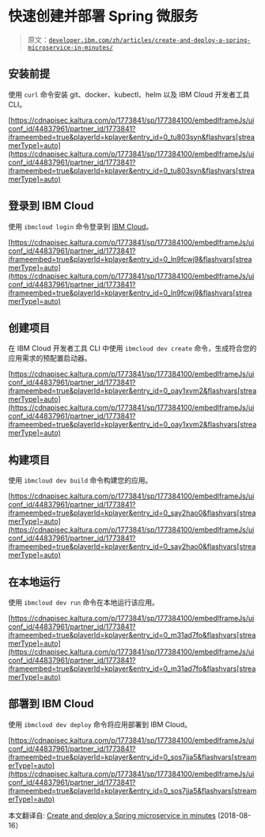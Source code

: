 # 快速创建并部署 Spring 微服务

> 原文：[`developer.ibm.com/zh/articles/create-and-deploy-a-spring-microservice-in-minutes/`](https://developer.ibm.com/zh/articles/create-and-deploy-a-spring-microservice-in-minutes/)

## 安装前提

使用 `curl` 命令安装 git、docker、kubectl、helm 以及 IBM Cloud 开发者工具 CLI。

[https://cdnapisec.kaltura.com/p/1773841/sp/177384100/embedIframeJs/uiconf_id/44837961/partner_id/1773841?iframeembed=true&playerId=kplayer&entry_id=0_tu803syn&flashvars[streamerType]=auto](https://cdnapisec.kaltura.com/p/1773841/sp/177384100/embedIframeJs/uiconf_id/44837961/partner_id/1773841?iframeembed=true&playerId=kplayer&entry_id=0_tu803syn&flashvars[streamerType]=auto)

## 登录到 IBM Cloud

使用 `ibmcloud login` 命令登录到 [IBM Cloud](https://console.bluemix.net/)。

[https://cdnapisec.kaltura.com/p/1773841/sp/177384100/embedIframeJs/uiconf_id/44837961/partner_id/1773841?iframeembed=true&playerId=kplayer&entry_id=0_ln9fcwj9&flashvars[streamerType]=auto](https://cdnapisec.kaltura.com/p/1773841/sp/177384100/embedIframeJs/uiconf_id/44837961/partner_id/1773841?iframeembed=true&playerId=kplayer&entry_id=0_ln9fcwj9&flashvars[streamerType]=auto)

## 创建项目

在 IBM Cloud 开发者工具 CLI 中使用 `ibmcloud dev create` 命令，生成符合您的应用需求的预配置启动器。

[https://cdnapisec.kaltura.com/p/1773841/sp/177384100/embedIframeJs/uiconf_id/44837961/partner_id/1773841?iframeembed=true&playerId=kplayer&entry_id=0_oay1xvm2&flashvars[streamerType]=auto](https://cdnapisec.kaltura.com/p/1773841/sp/177384100/embedIframeJs/uiconf_id/44837961/partner_id/1773841?iframeembed=true&playerId=kplayer&entry_id=0_oay1xvm2&flashvars[streamerType]=auto)

## 构建项目

使用 `ibmcloud dev build` 命令构建您的应用。

[https://cdnapisec.kaltura.com/p/1773841/sp/177384100/embedIframeJs/uiconf_id/44837961/partner_id/1773841?iframeembed=true&playerId=kplayer&entry_id=0_say2hao0&flashvars[streamerType]=auto](https://cdnapisec.kaltura.com/p/1773841/sp/177384100/embedIframeJs/uiconf_id/44837961/partner_id/1773841?iframeembed=true&playerId=kplayer&entry_id=0_say2hao0&flashvars[streamerType]=auto)

## 在本地运行

使用 `ibmcloud dev run` 命令在本地运行该应用。

[https://cdnapisec.kaltura.com/p/1773841/sp/177384100/embedIframeJs/uiconf_id/44837961/partner_id/1773841?iframeembed=true&playerId=kplayer&entry_id=0_m31ad7fo&flashvars[streamerType]=auto](https://cdnapisec.kaltura.com/p/1773841/sp/177384100/embedIframeJs/uiconf_id/44837961/partner_id/1773841?iframeembed=true&playerId=kplayer&entry_id=0_m31ad7fo&flashvars[streamerType]=auto)

## 部署到 IBM Cloud

使用 `ibmcloud dev deploy` 命令将应用部署到 IBM Cloud。

[https://cdnapisec.kaltura.com/p/1773841/sp/177384100/embedIframeJs/uiconf_id/44837961/partner_id/1773841?iframeembed=true&playerId=kplayer&entry_id=0_sos7jja5&flashvars[streamerType]=auto](https://cdnapisec.kaltura.com/p/1773841/sp/177384100/embedIframeJs/uiconf_id/44837961/partner_id/1773841?iframeembed=true&playerId=kplayer&entry_id=0_sos7jja5&flashvars[streamerType]=auto)

本文翻译自: [Create and deploy a Spring microservice in minutes](https://developer.ibm.com/articles/create-and-deploy-a-spring-microservice-in-minutes/) (2018-08-16）